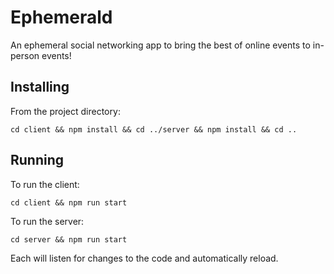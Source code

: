 # Ephemerald

An ephemeral social networking app to bring the best of online events to in-person events!

## Installing

From the project directory:

```
cd client && npm install && cd ../server && npm install && cd ..
```

## Running

To run the client:

```
cd client && npm run start
```

To run the server:

```
cd server && npm run start
```

Each will listen for changes to the code and automatically reload.
